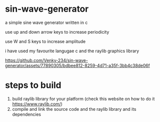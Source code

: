 # sin-wave-generator
a simple sine wave generator written in c

use up and down arrow keys to increase periodicity

use W and S keys to increase amplitude

i have used my favourite langugae c and the raylib graphics library


https://github.com/Venky-234/sin-wave-generator/assets/77890305/bdbee812-8259-4d71-a35f-3bb4c38de06f

# steps to build 
1) build raylib library for your platform (check this website on how to do it https://www.raylib.com/)
2) compile and link the source code and the raylib library and its dependencies




